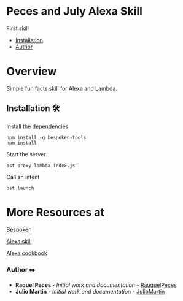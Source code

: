 # Peces and July Alexa Skill
First skill

+ [Installation](#Installation)
+ [Author](#Author)

# Overview

Simple fun facts skill for Alexa and Lambda.

## <a name="Installation"></a>Installation 🛠️

Install the dependencies
```
npm install -g bespoken-tools
npm install
```

Start the server
```
bst proxy lambda index.js
```

Call an intent
```
bst launch
```

# More Resources at

[Bespoken](https://bespoken.io)

[Alexa skill](https://github.com/alexa/skill-sample-nodejs-fact)

[Alexa cookbook](https://github.com/alexa/alexa-cookbook)

### <a name="Author">Author ✒️

* **Raquel Peces** - *Initial work and documentation* - [RauquelPeces](https://github.com/raquelfishes)
* **Julio Martin** - *Initial work and documentation* - [JulioMartin](https://github.com/JulioUrjc)

<!-- También puedes mirar la lista de todos los [contribuyentes](https://github.com/your/project/contributors) quíenes han participado en este proyecto.--> 
